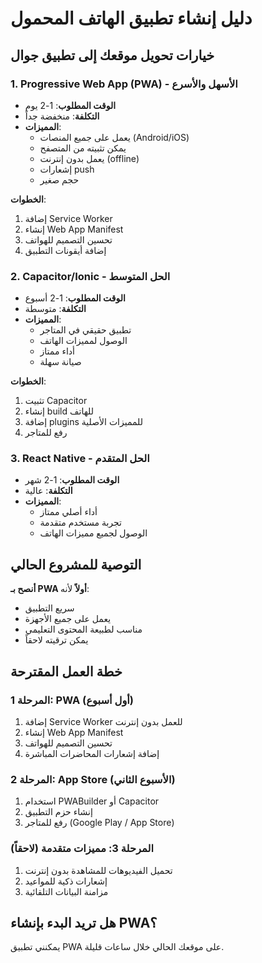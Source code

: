 # دليل إنشاء تطبيق الهاتف المحمول

## خيارات تحويل موقعك إلى تطبيق جوال

### 1. Progressive Web App (PWA) - الأسهل والأسرع
- **الوقت المطلوب**: 1-2 يوم
- **التكلفة**: منخفضة جداً
- **المميزات**:
  - يعمل على جميع المنصات (Android/iOS)
  - يمكن تثبيته من المتصفح
  - يعمل بدون إنترنت (offline)
  - إشعارات push
  - حجم صغير

**الخطوات**:
1. إضافة Service Worker
2. إنشاء Web App Manifest
3. تحسين التصميم للهواتف
4. إضافة أيقونات التطبيق

### 2. Capacitor/Ionic - الحل المتوسط
- **الوقت المطلوب**: 1-2 أسبوع
- **التكلفة**: متوسطة
- **المميزات**:
  - تطبيق حقيقي في المتاجر
  - الوصول لمميزات الهاتف
  - أداء ممتاز
  - صيانة سهلة

**الخطوات**:
1. تثبيت Capacitor
2. إنشاء build للهاتف
3. إضافة plugins للمميزات الأصلية
4. رفع للمتاجر

### 3. React Native - الحل المتقدم
- **الوقت المطلوب**: 1-2 شهر
- **التكلفة**: عالية
- **المميزات**:
  - أداء أصلي ممتاز
  - تجربة مستخدم متقدمة
  - الوصول لجميع مميزات الهاتف

## التوصية للمشروع الحالي

**أنصح بـ PWA أولاً** لأنه:
- سريع التطبيق
- يعمل على جميع الأجهزة
- مناسب لطبيعة المحتوى التعليمي
- يمكن ترقيته لاحقاً

## خطة العمل المقترحة

### المرحلة 1: PWA (أول أسبوع)
1. إضافة Service Worker للعمل بدون إنترنت
2. إنشاء Web App Manifest
3. تحسين التصميم للهواتف
4. إضافة إشعارات المحاضرات المباشرة

### المرحلة 2: App Store (الأسبوع الثاني)
1. استخدام PWABuilder أو Capacitor
2. إنشاء حزم التطبيق
3. رفع للمتاجر (Google Play / App Store)

### المرحلة 3: مميزات متقدمة (لاحقاً)
1. تحميل الفيديوهات للمشاهدة بدون إنترنت
2. إشعارات ذكية للمواعيد
3. مزامنة البيانات التلقائية

## هل تريد البدء بإنشاء PWA؟
يمكنني تطبيق PWA على موقعك الحالي خلال ساعات قليلة.